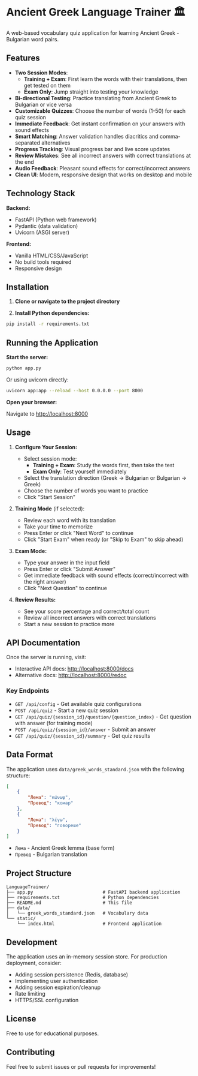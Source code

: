 # Ancient Greek Language Trainer 🏛️

A web-based vocabulary quiz application for learning Ancient Greek - Bulgarian word pairs.

## Features

- **Two Session Modes**:
  - **Training + Exam**: First learn the words with their translations, then get tested on them
  - **Exam Only**: Jump straight into testing your knowledge
- **Bi-directional Testing**: Practice translating from Ancient Greek to Bulgarian or vice versa
- **Customizable Quizzes**: Choose the number of words (1-50) for each quiz session
- **Immediate Feedback**: Get instant confirmation on your answers with sound effects
- **Smart Matching**: Answer validation handles diacritics and comma-separated alternatives
- **Progress Tracking**: Visual progress bar and live score updates
- **Review Mistakes**: See all incorrect answers with correct translations at the end
- **Audio Feedback**: Pleasant sound effects for correct/incorrect answers
- **Clean UI**: Modern, responsive design that works on desktop and mobile

## Technology Stack

**Backend:**
- FastAPI (Python web framework)
- Pydantic (data validation)
- Uvicorn (ASGI server)

**Frontend:**
- Vanilla HTML/CSS/JavaScript
- No build tools required
- Responsive design

## Installation

1. **Clone or navigate to the project directory**

2. **Install Python dependencies:**

```bash
pip install -r requirements.txt
```

## Running the Application

**Start the server:**

```bash
python app.py
```

Or using uvicorn directly:

```bash
uvicorn app:app --reload --host 0.0.0.0 --port 8000
```

**Open your browser:**

Navigate to [http://localhost:8000](http://localhost:8000)

## Usage

1. **Configure Your Session:**
   - Select session mode:
     - **Training + Exam**: Study the words first, then take the test
     - **Exam Only**: Test yourself immediately
   - Select the translation direction (Greek → Bulgarian or Bulgarian → Greek)
   - Choose the number of words you want to practice
   - Click "Start Session"

2. **Training Mode** (if selected):
   - Review each word with its translation
   - Take your time to memorize
   - Press Enter or click "Next Word" to continue
   - Click "Start Exam" when ready (or "Skip to Exam" to skip ahead)

3. **Exam Mode:**
   - Type your answer in the input field
   - Press Enter or click "Submit Answer"
   - Get immediate feedback with sound effects (correct/incorrect with the right answer)
   - Click "Next Question" to continue

4. **Review Results:**
   - See your score percentage and correct/total count
   - Review all incorrect answers with correct translations
   - Start a new session to practice more

## API Documentation

Once the server is running, visit:
- Interactive API docs: [http://localhost:8000/docs](http://localhost:8000/docs)
- Alternative docs: [http://localhost:8000/redoc](http://localhost:8000/redoc)

### Key Endpoints

- `GET /api/config` - Get available quiz configurations
- `POST /api/quiz` - Start a new quiz session
- `GET /api/quiz/{session_id}/question/{question_index}` - Get question with answer (for training mode)
- `POST /api/quiz/{session_id}/answer` - Submit an answer
- `GET /api/quiz/{session_id}/summary` - Get quiz results

## Data Format

The application uses `data/greek_words_standard.json` with the following structure:

```json
[
    {
        "Лема": "κώνωψ",
        "Превод": "комар"
    },
    {
        "Лема": "λέγω",
        "Превод": "говореше"
    }
]
```

- `Лема` - Ancient Greek lemma (base form)
- `Превод` - Bulgarian translation

## Project Structure

```
LanguageTrainer/
├── app.py                          # FastAPI backend application
├── requirements.txt                # Python dependencies
├── README.md                       # This file
├── data/
│   └── greek_words_standard.json   # Vocabulary data
└── static/
    └── index.html                  # Frontend application
```

## Development

The application uses an in-memory session store. For production deployment, consider:
- Adding session persistence (Redis, database)
- Implementing user authentication
- Adding session expiration/cleanup
- Rate limiting
- HTTPS/SSL configuration

## License

Free to use for educational purposes.

## Contributing

Feel free to submit issues or pull requests for improvements!
